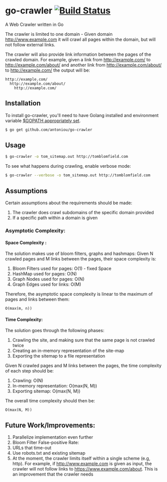 # go-crawler [![Build Status](https://travis-ci.org/antoniou/go-crawler.svg?branch=master)](https://travis-ci.org/antoniou/go-crawler)

A Web Crawler written in Go

The crawler is limited to one domain - Given domain http://www.example.com it will crawl all pages within the domain, but will not follow external links.

The crawler will also provide link information between the pages of the crawled domain. For example, given a link from http://example.com/ to http://example.com/about/ and another link from http://example.com/about/ to http://example.com/ the output will be:

```text
http://example.com/
  http://example.com/about/
    http://example.com/
```

## Installation
To install go-crawler, you'll need to have Golang installed and environment variable [$GOPATH appropriately set](https://golang.org/doc/install).
```bash
$ go get github.com/antoniou/go-crawler
```

## Usage
```bash
$ go-crawler -o tom_sitemap.out http://tomblomfield.com
```

To see what happens during crawling, enable verbose mode:
```bash
$ go-crawler --verbose -o tom_sitemap.out http://tomblomfield.com
```

## Assumptions
Certain assumptions about the requirements should be made:

1. The crawler does crawl subdomains of the specific domain provided
1. If a specific path within a domain is given

### Asymptotic Complexity:
#### Space Complexity :
The solution makes use of bloom filters, graphs and hashmaps:
Given N crawled pages and M links between the pages, their space complexity is:
1. Bloom Filters used for pages: O(1) - fixed Space
2. HashMap used for pages: O(N)
3. Graph Nodes used for pages: O(N)
3. Graph Edges used for links: O(M)

Therefore, the asymptotic space complexity is linear to the maximum of pages and links between them:
```
O(max(m, n))
```
#### Time Complexity:
The solution goes through the following phases:
1. Crawling the site, and making sure that the same page is not crawled twice
2. Creating an in-memory representation of the site-map
3. Exporting the sitemap to a file representation

Given N crawled pages and M links between the pages, the time complexity of each step should be:
1. Crawling: O(N)
1. In-memory representation: O(max(N, M))
1. Exporting sitemap: O(max(N, M))

The overall time complexity should then be:
```
O(max(N, M))
```



## Future Work/Improvements:
1. Parallelize implementation even further
1. Bloom Filter False-positive Rate:
1. URLs that time-out
1. Use robots.txt and existing sitemap
1. At the moment, the crawler limits itself within a single scheme (e.g, http). For example, if  http://www.example.com is given as input, the crawler will not follow links to https://www.example.com/about. This is an improvement that the crawler needs
